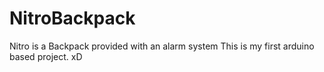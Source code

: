 # NitroBackpack
Nitro is a Backpack provided with an alarm system
This is my first arduino based project. xD
